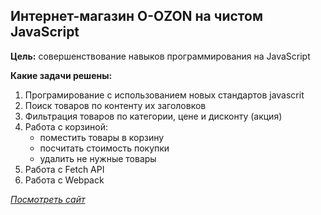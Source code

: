 ## Интернет-магазин O-OZON на чистом JavaScript

**Цель:** совершенствование навыков программирования на JavaScript

**Какие задачи решены:**

1. Програмирование с использованием новых стандартов javascrit
2. Поиск товаров по контенту их заголовков
3. Фильтрация товаров по категории, цене и дисконту (акция)
4. Работа с корзиной:
   - поместить товары в корзину
   - посчитать стоимость покупки
   - удалить не нужные товары
5. Работа с Fetch API
6. Работа с Webpack

[_Посмотреть сайт_](http://git.lekua.in.ua/o-ozon/)
